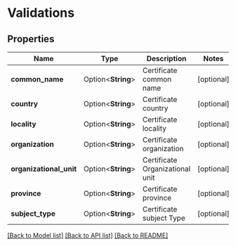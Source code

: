 # Validations

## Properties

Name | Type | Description | Notes
------------ | ------------- | ------------- | -------------
**common_name** | Option<**String**> | Certificate common name | [optional]
**country** | Option<**String**> | Certificate country | [optional]
**locality** | Option<**String**> | Certificate locality | [optional]
**organization** | Option<**String**> | Certificate organization | [optional]
**organizational_unit** | Option<**String**> | Certificate Organizational unit | [optional]
**province** | Option<**String**> | Certificate province | [optional]
**subject_type** | Option<**String**> | Certificate subject Type | [optional]

[[Back to Model list]](../README.md#documentation-for-models) [[Back to API list]](../README.md#documentation-for-api-endpoints) [[Back to README]](../README.md)


